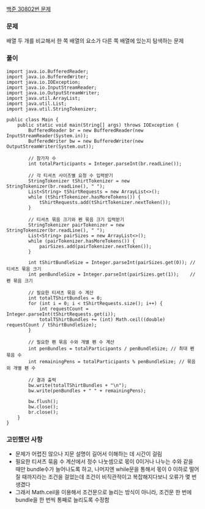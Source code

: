 [백준 30802번 문제](https://www.acmicpc.net/problem/30802)

### 문제
배열 두 개를 비교해서 한 쪽 배열의 요소가 다른 쪽 배열에 있는지 탐색하는 문제

### 풀이

```
import java.io.BufferedReader;
import java.io.BufferedWriter;
import java.io.IOException;
import java.io.InputStreamReader;
import java.io.OutputStreamWriter;
import java.util.ArrayList;
import java.util.List;
import java.util.StringTokenizer;

public class Main {
    public static void main(String[] args) throws IOException {
        BufferedReader br = new BufferedReader(new InputStreamReader(System.in));
        BufferedWriter bw = new BufferedWriter(new OutputStreamWriter(System.out));

        // 참가자 수
        int totalParticipants = Integer.parseInt(br.readLine());

        // 각 티셔츠 사이즈별 요청 수 입력받기
        StringTokenizer tShirtTokenizer = new StringTokenizer(br.readLine(), " ");
        List<String> tShirtRequests = new ArrayList<>();
        while (tShirtTokenizer.hasMoreTokens()) {
            tShirtRequests.add(tShirtTokenizer.nextToken());
        }

        // 티셔츠 묶음 크기와 펜 묶음 크기 입력받기
        StringTokenizer pairTokenizer = new StringTokenizer(br.readLine(), " ");
        List<String> pairSizes = new ArrayList<>();
        while (pairTokenizer.hasMoreTokens()) {
            pairSizes.add(pairTokenizer.nextToken());
        }

        int tShirtBundleSize = Integer.parseInt(pairSizes.get(0)); // 티셔츠 묶음 크기
        int penBundleSize = Integer.parseInt(pairSizes.get(1));    // 펜 묶음 크기

        // 필요한 티셔츠 묶음 수 계산
        int totalTShirtBundles = 0;
        for (int i = 0; i < tShirtRequests.size(); i++) {
            int requestCount = Integer.parseInt(tShirtRequests.get(i));
            totalTShirtBundles += (int) Math.ceil((double) requestCount / tShirtBundleSize);
        }

        // 필요한 펜 묶음 수와 개별 펜 수 계산
        int penBundles = totalParticipants / penBundleSize; // 최대 펜 묶음 수
        int remainingPens = totalParticipants % penBundleSize; // 묶음 외 개별 펜 수

        // 결과 출력
        bw.write(totalTShirtBundles + "\n");
        bw.write(penBundles + " " + remainingPens);

        bw.flush();
        bw.close();
        br.close();
    }
}

```

### 고민했던 사항
- 문제가 어렵진 않으나 지문 설명이 길어서 이해하는 데 시간이 걸림
- 필요한 티셔츠 묶음 수 계산에서 정수 나눗셈으로 몫이 0이거나 나누는 수와 같을 때만 bundle수가 늘어나도록 하고, 나머지엔 while문을 통해서 몫이 0 이하로 떨어질 때까지라는 조건을 걸었는데 조건이 비직관적이고 복잡해지다보니 오류가 몇 번 생겼다
- 그래서 Math.ceil을 이용해서 조건문으로 늘리는 방식이 아니라, 조건문 한 번에 bundle을 한 번씩 통째로 늘리도록 수정함